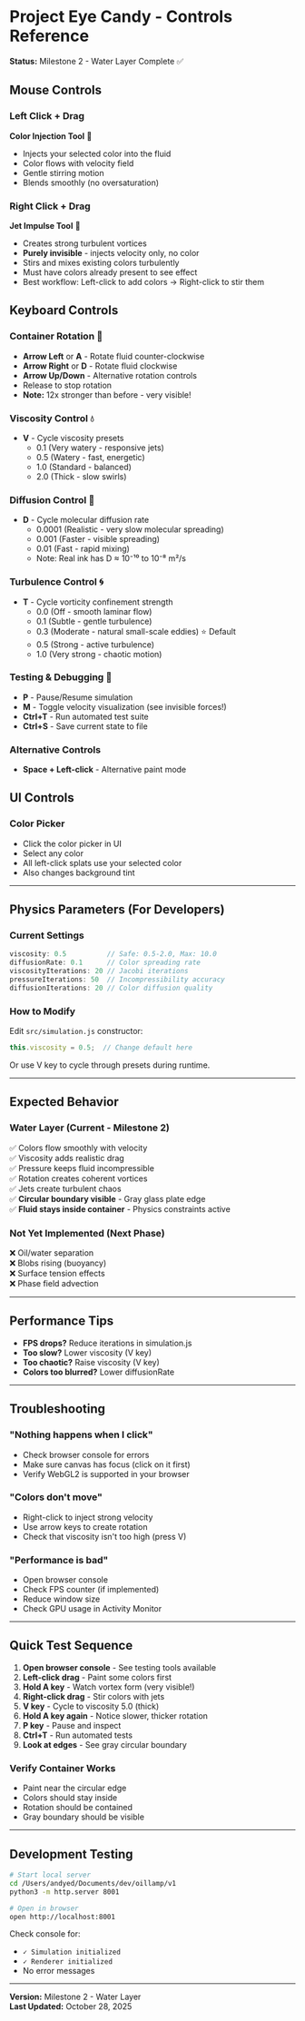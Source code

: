 # Project Eye Candy - Controls Reference

**Status:** Milestone 2 - Water Layer Complete ✅

## Mouse Controls

### Left Click + Drag
**Color Injection Tool** 🎨
- Injects your selected color into the fluid
- Color flows with velocity field
- Gentle stirring motion
- Blends smoothly (no oversaturation)

### Right Click + Drag  
**Jet Impulse Tool** 🌊
- Creates strong turbulent vortices
- **Purely invisible** - injects velocity only, no color
- Stirs and mixes existing colors turbulently
- Must have colors already present to see effect
- Best workflow: Left-click to add colors → Right-click to stir them

## Keyboard Controls

### Container Rotation 🔄
- **Arrow Left** or **A** - Rotate fluid counter-clockwise
- **Arrow Right** or **D** - Rotate fluid clockwise
- **Arrow Up/Down** - Alternative rotation controls
- Release to stop rotation
- **Note:** 12x stronger than before - very visible!

### Viscosity Control 💧
- **V** - Cycle viscosity presets
  - 0.1 (Very watery - responsive jets)
  - 0.5 (Watery - fast, energetic)
  - 1.0 (Standard - balanced)
  - 2.0 (Thick - slow swirls)

### Diffusion Control 🌊
- **D** - Cycle molecular diffusion rate
  - 0.0001 (Realistic - very slow molecular spreading)
  - 0.001 (Faster - visible spreading)
  - 0.01 (Fast - rapid mixing)
  - Note: Real ink has D ≈ 10⁻¹⁰ to 10⁻⁸ m²/s

### Turbulence Control 🌀
- **T** - Cycle vorticity confinement strength
  - 0.0 (Off - smooth laminar flow)
  - 0.1 (Subtle - gentle turbulence)
  - 0.3 (Moderate - natural small-scale eddies) ⭐ Default
  - 0.5 (Strong - active turbulence)
  - 1.0 (Very strong - chaotic motion)

### Testing & Debugging 🧪
- **P** - Pause/Resume simulation
- **M** - Toggle velocity visualization (see invisible forces!)
- **Ctrl+T** - Run automated test suite
- **Ctrl+S** - Save current state to file

### Alternative Controls
- **Space + Left-click** - Alternative paint mode

## UI Controls

### Color Picker
- Click the color picker in UI
- Select any color
- All left-click splats use your selected color
- Also changes background tint

---

## Physics Parameters (For Developers)

### Current Settings
```javascript
viscosity: 0.5          // Safe: 0.5-2.0, Max: 10.0
diffusionRate: 0.1      // Color spreading rate
viscosityIterations: 20 // Jacobi iterations
pressureIterations: 50  // Incompressibility accuracy
diffusionIterations: 20 // Color diffusion quality
```

### How to Modify
Edit `src/simulation.js` constructor:
```javascript
this.viscosity = 0.5;  // Change default here
```

Or use V key to cycle through presets during runtime.

---

## Expected Behavior

### Water Layer (Current - Milestone 2)
✅ Colors flow smoothly with velocity  
✅ Viscosity adds realistic drag  
✅ Pressure keeps fluid incompressible  
✅ Rotation creates coherent vortices  
✅ Jets create turbulent chaos  
✅ **Circular boundary visible** - Gray glass plate edge  
✅ **Fluid stays inside container** - Physics constraints active  

### Not Yet Implemented (Next Phase)
❌ Oil/water separation  
❌ Blobs rising (buoyancy)  
❌ Surface tension effects  
❌ Phase field advection  

---

## Performance Tips

- **FPS drops?** Reduce iterations in simulation.js
- **Too slow?** Lower viscosity (V key)
- **Too chaotic?** Raise viscosity (V key)
- **Colors too blurred?** Lower diffusionRate

---

## Troubleshooting

### "Nothing happens when I click"
- Check browser console for errors
- Make sure canvas has focus (click on it first)
- Verify WebGL2 is supported in your browser

### "Colors don't move"
- Right-click to inject strong velocity
- Use arrow keys to create rotation
- Check that viscosity isn't too high (press V)

### "Performance is bad"
- Open browser console
- Check FPS counter (if implemented)
- Reduce window size
- Check GPU usage in Activity Monitor

---

## Quick Test Sequence

1. **Open browser console** - See testing tools available
2. **Left-click drag** - Paint some colors first
3. **Hold A key** - Watch vortex form (very visible!)
4. **Right-click drag** - Stir colors with jets
5. **V key** - Cycle to viscosity 5.0 (thick)
6. **Hold A key again** - Notice slower, thicker rotation
7. **P key** - Pause and inspect
8. **Ctrl+T** - Run automated tests
9. **Look at edges** - See gray circular boundary

### Verify Container Works
- Paint near the circular edge
- Colors should stay inside
- Rotation should be contained
- Gray boundary should be visible

---

## Development Testing

```bash
# Start local server
cd /Users/andyed/Documents/dev/oillamp/v1
python3 -m http.server 8001

# Open in browser
open http://localhost:8001
```

Check console for:
- `✓ Simulation initialized`
- `✓ Renderer initialized`
- No error messages

---

**Version:** Milestone 2 - Water Layer  
**Last Updated:** October 28, 2025
